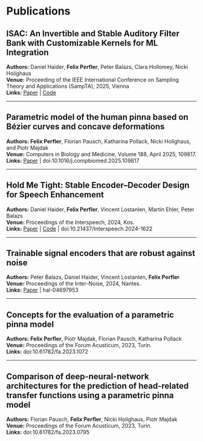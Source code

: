 # Publications

## ISAC: An Invertible and Stable Auditory Filter Bank with Customizable Kernels for ML Integration
**Authors:** Daniel Haider, **Felix Perfler**, Peter Balazs, Clara Hollomey, Nicki Holighaus  
**Venue:** Proceeding of the IEEE International Conference on Sampling Theory and Applications (SampTA), 2025, Vienna  
**Links:** [Paper](https://arxiv.org/pdf/2505.07709) | [Code](https://github.com/danedane-haider/HybrA-Filterbanks)

---

## Parametric model of the human pinna based on Bézier curves and concave deformations
**Authors:** **Felix Perfler**, Florian Pausch, Katharina Pollack, Nicki Holighaus, and Piotr Majdak  
**Venue:** Computers in Biology and Medicine, Volume 188, April 2025, 109817.  
**Links:** [Paper](https://doi.org/10.1016/j.compbiomed.2025.109817) | doi:10.1016/j.compbiomed.2025.109817

---

## Hold Me Tight: Stable Encoder–Decoder Design for Speech Enhancement
**Authors:** Daniel Haider, **Felix Perfler**, Vincent Lostanlen, Martin Ehler, Peter Balazs  
**Venue:** Proceedings of the Interspeech, 2024, Kos.  
**Links:** [Paper](https://arxiv.org/pdf/2408.17358) | [Code](https://github.com/felixperfler/Stable-Hybrid-Auditory-Filterbanks) | doi:10.21437/Interspeech.2024-1622

---

## Trainable signal encoders that are robust against noise
**Authors:** Peter Balazs, Daniel Haider, Vincent Lostanlen, **Felix Perfler**  
**Venue:** Proceedings of the Inter-Noise, 2024, Nantes.  
**Links:** [Paper](https://hal.science/hal-04697953v1/document) | hal-04697953

---

## Concepts for the evaluation of a parametric pinna model
**Authors:** **Felix Perfler**, Piotr Majdak, Florian Pausch, Katharina Pollack  
**Venue:** Proceedings of the Forum Acusticum, 2023, Turin.  
**Links:** doi:10.61782/fa.2023.1072

---

## Comparison of deep-neural-network architectures for the prediction of head-related transfer functions using a parametric pinna model
**Authors:** Florian Pausch, **Felix Perfler**, Nicki Holighaus, Piotr Majdak  
**Venue:** Proceedings of the Forum Acusticum, 2023, Turin.  
**Links:** doi:10.61782/fa.2023.0795